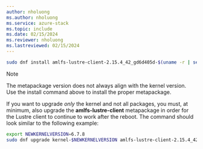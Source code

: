 ```yaml
---
author: nholuong
ms.author: nholuong
ms.service: azure-stack
ms.topic: include
ms.date: 02/15/2024
ms.reviewer: nholuong
ms.lastreviewed: 02/15/2024
---
```


```bash
sudo dnf install amlfs-lustre-client-2.15.4_42_gd6d405d-$(uname -r | sed -e "s/\.$(uname -p)$//" | sed -re 's/[-_]/\./g')-1
```

> [!NOTE]
> The metapackage version does not always align with the kernel version. Use the install command above to install the proper metapackage.

If you want to upgrade *only* the kernel and not all packages, you must, at minimum, also upgrade the **amlfs-lustre-client** metapackage in order for the Lustre client to continue to work after the reboot. The command should look similar to the following example:

```bash
export NEWKERNELVERSION=6.7.8
sudo dnf upgrade kernel-$NEWKERNELVERSION amlfs-lustre-client-2.15.4_42_gd6d405d-$(echo $NEWKERNELVERSION | sed -e "s/\.$(uname -p)$//" | sed -re 's/[-_]/\./g')-1
```
